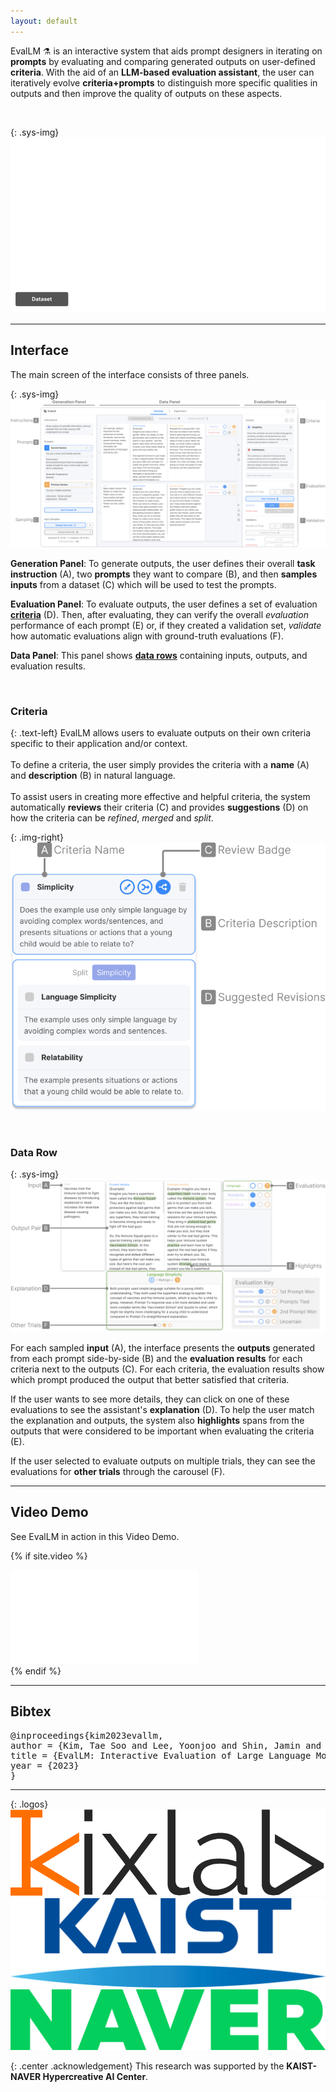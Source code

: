 ```yaml
---
layout: default
---
```


<span class="sys-name">EvalLM</span> ⚗️ is an interactive system that aids prompt designers in iterating on **prompts** by evaluating and comparing generated outputs on user-defined **criteria**. With the aid of an **LLM-based evaluation assistant**, the user can iteratively evolve **criteria+prompts** to distinguish more specific qualities in outputs and then improve the quality of outputs on these aspects.

<br/>

{: .sys-img}
![Animation of the overall workflow of EvalLM where users sample inputs from a dataset, generate outputs from each input using two different prompts, and then comparatively evaluate these outputs on user-defined criteria.](/assets/img/animation.gif)

------

## Interface

The main screen of the interface consists of three panels.

{: .sys-img}
![Main screen of EvalLM shows three panels. The generation panel shows text boxes for the prompt and task instruction, and buttons for input sampling. The evaluation panel shows text boxes for the criteria, buttons for evaluating, and stacked bar charts for the evaluation results.](/assets/img/interface.png)

<b>Generation Panel</b>: To generate outputs, the user defines their overall **task instruction** (A), two **prompts** they want to compare (B), and then **samples inputs** from a dataset (C) which will be used to test the prompts.

**Evaluation Panel**: To evaluate outputs, the user defines a set of evaluation **<a href="#criteria" target="_self">criteria</a>** (D). Then, after evaluating, they can verify the overall *evaluation* performance of each prompt (E) or, if they created a validation set, *validate* how automatic evaluations align with ground-truth evaluations (F).

**Data Panel**: This panel shows **<a href="#datarow" target="_self">data rows</a>** containing inputs, outputs, and evaluation results. 

<br/>

### <span id="criteria">Criteria</span>

{: .text-left}
<span class="sys-name">EvalLM</span> allows users to evaluate outputs on their own criteria specific to their application and/or context. 
<br/><br/>
To define a criteria, the user simply provides the criteria with a **name** (A) and **description** (B) in natural language.
<br/><br/>
To assist users in creating more effective and helpful criteria, the system automatically **reviews** their criteria (C) and provides **suggestions** (D) on how the criteria can be *refined*, *merged* and *split*.

{: .img-right}
![Criteria are represented as a set of text boxes that contain the name and description of the criteria. Suggested revisions are shown below the criteria.](/assets/img/criteria.png)

<br/>

### <span id="datarow">Data Row</span>

{: .sys-img}
![Data Rows in the interface display inputs, output pairs, and evaluation results. Clicking on evaluation results opens a panel that shows the explanation for that evaluation underneath the row.](/assets/img/datarow.png)

For each sampled **input** (A), the interface presents the **outputs** generated from each prompt side-by-side (B) and the **evaluation results** for each criteria next to the outputs (C). For each criteria, the evaluation results show which prompt produced the output that better satisfied that criteria.

If the user wants to see more details, they can click on one of these evaluations to see the assistant's **explanation** (D). To help the user match the explanation and outputs, the system also **highlights** spans from the outputs that were considered to be important when evaluating the criteria (E).

If the user selected to evaluate outputs on multiple trials, they can see the evaluations for **other trials** through the carousel (F). 

------

## Video Demo

See <span class="sys-name">EvalLM</span> in action in this Video Demo.

{% if site.video %}
<div class="video-wrapper">
  <iframe src="{{site.video}}&color=white&rel=0&modestlogo=1" id="yt-video" frameborder="0" allow="accelerometer; autoplay; clipboard-write; encrypted-media; gyroscope; picture-in-picture" allowfullscreen></iframe>
</div>
{% endif %}

------

## Bibtex
<pre>
@inproceedings{kim2023evallm,
author = {Kim, Tae Soo and Lee, Yoonjoo and Shin, Jamin and Kim, Young-Ho and Kim, Juho},
title = {EvalLM: Interactive Evaluation of Large Language Model Prompts on User-Defined Criteria},
year = {2023}
}
</pre>

------

{: .logos}
[![Logo of KIXLAB](/assets/img/kixlab_logo.png)](https://kixlab.org)
[![Logo of KAIST](/assets/img/kaist_logo.png)](https://kaist.ac.kr)
[![Logo of NAVER](/assets/img/naver_logo.png)](https://www.facebook.com/NAVERAILAB)

{: .center .acknowledgement}
This research was supported by the **KAIST-NAVER Hypercreative AI Center**.
